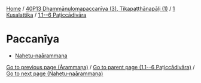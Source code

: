 
[Home](/) / [40P13 Dhammānulomapaccanīya (3), Tikapaṭṭhānapāḷi (1)](../...md) / [1 Kusalattika](...md) / [1.1--6 Paṭiccādivāra](../40P13/1/1.1--6.md)

# Paccanīya

* [Nahetu-naārammaṇa](Paccaniya/Nahetu-naarammana.md)

[Go to previous page (Ārammaṇa)](Paccayacatukka/Arammana.md) / [Go to parent page (1.1--6 Paṭiccādivāra)](../40P13/1/1.1--6.md) / [Go to next page (Nahetu-naārammaṇa)](Paccaniya/Nahetu-naarammana.md)


